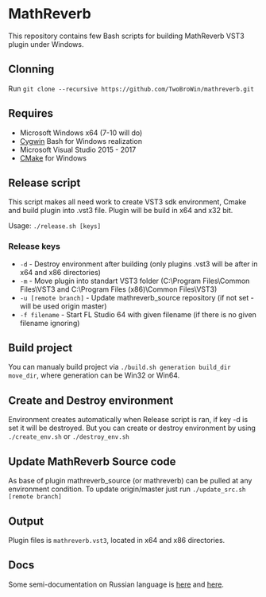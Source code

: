 # MathReverb
  This repository contains few Bash scripts for building MathReverb VST3 plugin under Windows.

## Clonning
  Run `git clone --recursive https://github.com/TwoBroWin/mathreverb.git`

## Requires
  * Microsoft Windows x64 (7-10 will do)
  * [Cygwin](https://cygwin.com/) Bash for Windows realization
  * Microsoft Visual Studio 2015 - 2017
  * [CMake](https://cmake.org/) for Windows

## Release script
  This script makes all need work to create VST3 sdk environment, Cmake and build plugin into .vst3 file.
  Plugin will be build in x64 and x32 bit.

  Usage: `./release.sh [keys]`

### Release keys
  * `-d` - Destroy environment after building (only plugins .vst3 will be after in x64 and x86 directories)
  * `-m` - Move plugin into standart VST3 folder (C:\Program Files\Common Files\VST3 and C:\Program Files (x86)\Common Files\VST3)
  * `-u [remote branch]` - Update mathreverb_source repository (if not set - will be used origin master)
  * `-f filename` - Start FL Studio 64 with given filename (if there is no given filename ignoring)

## Build project
  You can manualy build project via `./build.sh generation build_dir move_dir`, where generation can be Win32 or Win64.

## Create and Destroy environment
  Environment creates automatically when Release script is ran, if key -d is set it will be destroyed.
  But you can create or destroy environment by using `./create_env.sh` or `./destroy_env.sh`

## Update MathReverb Source code
  As base of plugin mathreverb_source (or mathreverb) can be pulled at any environment condition.
  To update origin/master just run `./update_src.sh [remote branch]`

## Output
  Plugin files is `mathreverb.vst3`, located in x64 and x86 directories.

## Docs
  Some semi-documentation on Russian language is [here](https://github.com/TwoBroWin/cookbook/tree/master/VST3) and [here](https://drive.google.com/open?id=1aXpuvaWZaVSo70sdoA_K74pKW21VSRPT).
